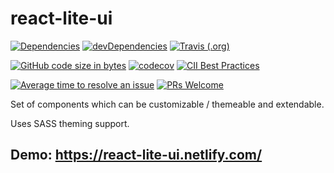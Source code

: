 # react-lite-ui

<!-- Badges -->
<!-- npm package verson and downloads info can be included once the package is published -->
<!-- [![npm version](https://badge.fury.io/js/react-lite-ui.svg)](https://badge.fury.io/js/react-lite-ui) -->
<!-- [![npm downloads](https://img.shields.io/npm/dm/react-lite-ui.svg)](https://www.npmjs.com/package/react-lite-ui) -->
[![Dependencies](https://img.shields.io/david/Codebrahma/react-lite-ui.svg)](https://david-dm.org/Codebrahma/react-lite-ui)
[![devDependencies](https://img.shields.io/david/dev/Codebrahma/react-lite-ui.svg)](https://david-dm.org/Codebrahma/react-lite-ui?type=dev)
[![Travis (.org)](https://img.shields.io/travis/Codebrahma/react-lite-ui.svg)](https://travis-ci.org/Codebrahma/react-lite-ui)

[![GitHub code size in bytes](https://img.shields.io/github/languages/code-size/Codebrahma/react-lite-ui.svg)](https://github.com/Codebrahma/react-lite-ui/)
[![codecov](https://codecov.io/gh/Codebrahma/react-lite-ui/branch/development/graph/badge.svg)](https://codecov.io/gh/Codebrahma/react-lite-ui)
[![CII Best Practices](https://bestpractices.coreinfrastructure.org/projects/2286/badge)](https://bestpractices.coreinfrastructure.org/projects/2286)

[![Average time to resolve an issue](https://isitmaintained.com/badge/resolution/Codebrahma/react-lite-ui.svg)](http://isitmaintained.com/project/Codebrahma/react-lite-ui)
[![PRs Welcome](https://img.shields.io/badge/PRs-welcome-brightgreen.svg?style=flat-square)](http://makeapullrequest.com)


Set of components which can be customizable / themeable and extendable.

Uses SASS theming support.

## Demo: https://react-lite-ui.netlify.com/
